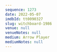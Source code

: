 ```yaml
---
sequence: 1273
date: 2022-05-07
imdbId: tt0090327
slug: witchboard-1986
venue: null
venueNotes: null
medium: Arrow Player
mediumNotes: null
---
```

